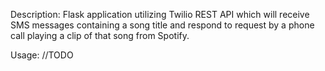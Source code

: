 Description:
Flask application utilizing Twilio REST API which will receive SMS
messages containing a song title and respond to request by a phone
call playing a clip of that song from Spotify.

Usage:
//TODO
